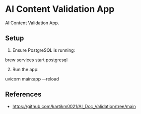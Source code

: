 # AI Content Validation App

AI Content Validation App.

## Setup

1. Ensure PostgreSQL is running:

brew services start postgresql

2. Run the app:

uvicorn main:app --reload

## References

- https://github.com/kartikm0021/AI_Doc_Validation/tree/main
